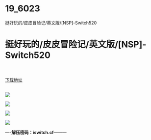 # 19_6023
挺好玩的/皮皮冒险记/英文版/[NSP]-Switch520
# 挺好玩的/皮皮冒险记/英文版/[NSP]-Switch520
 <br/></br>
[下载地址](https://www.switch520.cc/article/6023 "下载地址")
<br/></br>

<p></p>
<p></p>
<p><span><strong><img src="https://www.switch520.cc/muke_img/upload_art_editor_20200916-1_865ae6ea593fccf8d50f4b1114888f09.jpg"></strong></span></p>
<p><span><strong><img src="https://www.switch520.cc/muke_img/upload_art_editor_20200916-1_54b1dc26babd7268f13bfed0c2adc71e.jpg"></strong></span></p>
<p><span><strong><img src="https://www.switch520.cc/muke_img/upload_art_editor_20200916-1_3e8c06c4d9cd08eb204630ac10fb9465.jpg"></strong></span></p>
<p><span><strong><img src="https://www.switch520.cc/muke_img/upload_art_editor_20200916-1_1bd6f19ac51bb3373a196d65de9f5ea4.jpg"></strong></span></p>
<p></p>
<p><span><strong>—-解压密码：iswitch.cf———</strong></span></p>
